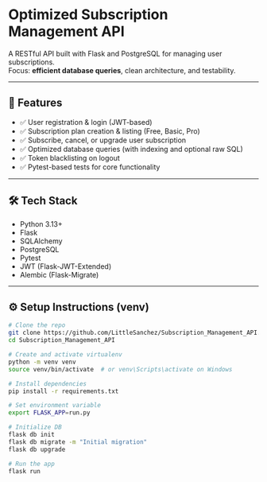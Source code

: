 # Optimized Subscription Management API

A RESTful API built with Flask and PostgreSQL for managing user subscriptions.  
Focus: **efficient database queries**, clean architecture, and testability.

---

## 🚀 Features

- ✅ User registration & login (JWT-based)
- ✅ Subscription plan creation & listing (Free, Basic, Pro)
- ✅ Subscribe, cancel, or upgrade user subscription
- ✅ Optimized database queries (with indexing and optional raw SQL)
- ✅ Token blacklisting on logout
- ✅ Pytest-based tests for core functionality

---

## 🛠️ Tech Stack

- Python 3.13+
- Flask
- SQLAlchemy
- PostgreSQL
- Pytest
- JWT (Flask-JWT-Extended)
- Alembic (Flask-Migrate)

---

## ⚙️ Setup Instructions (venv)

```bash
# Clone the repo
git clone https://github.com/LittleSanchez/Subscription_Management_API.git
cd Subscription_Management_API

# Create and activate virtualenv
python -m venv venv
source venv/bin/activate  # or venv\Scripts\activate on Windows

# Install dependencies
pip install -r requirements.txt

# Set environment variable
export FLASK_APP=run.py

# Initialize DB
flask db init
flask db migrate -m "Initial migration"
flask db upgrade

# Run the app
flask run